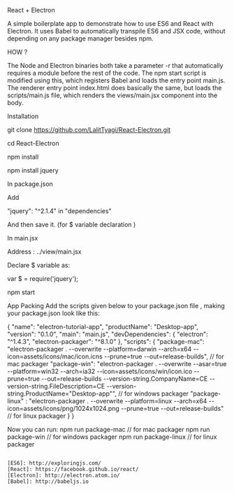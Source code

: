 React + Electron

A simple boilerplate app to demonstrate how to use ES6 and React with Electron. It uses Babel to automatically transpile ES6 and JSX code, without depending on any package manager besides npm.


HOW ?

The Node and Electron binaries both take a parameter -r that automatically requires a module before the rest of the code. The npm start script is modified using this, which registers Babel and loads the entry point main.js.
The renderer entry point index.html does basically the same, but loads the scripts/main.js file, which renders the views/main.jsx component into the body.

Installation 

git clone https://github.com/LalitTyagi/React-Electron.git

cd React-Electron

npm install

npm install jquery



In package.json

Add

"jquery": "^2.1.4" in "dependencies"

And then save it. (for $ variable declaration )

In main.jsx

Address : ../view/main.jsx

Declare $ variable as: 

var $ = require('jquery');


npm start


App Packing 
Add the scripts given below to your package.json file , making your package.json look like this:

{
 "name": "electron-tutorial-app",
 "productName": "Desktop-app",
 "version": "0.1.0",
 "main": "main.js",
 "devDependencies": {
 "electron": "^1.4.3",
 "electron-packager": "^8.1.0"
 },
 "scripts": {
"package-mac": "electron-packager . --overwrite --platform=darwin --arch=x64 --icon=assets/icons/mac/icon.icns --prune=true --out=release-builds",  // for mac packager
"package-win": "electron-packager . --overwrite --asar=true --platform=win32 --arch=ia32 --icon=assets/icons/win/icon.ico --prune=true --out=release-builds --version-string.CompanyName=CE --version-string.FileDescription=CE --version-string.ProductName=\"Desktop-app\"",    // for windows packager
"package-linux" : "electron-packager . --overwrite --platform=linux --arch=x64 --icon=assets/icons/png/1024x1024.png --prune=true --out=release-builds"    // for linux packager
 }
}

Now you can run:
npm run package-mac // for mac packager
npm run package-win // for windows packager
npm run package-linux // for linux packager


```

[ES6]: http://exploringjs.com/
[React]: https://facebook.github.io/react/
[Electron]: http://electron.atom.io/
[Babel]: http://babeljs.io

